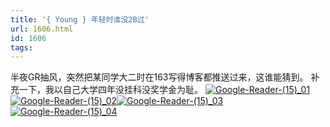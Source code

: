```yaml
---
title: '{ Young } 年轻时谁没2B过'
url: 1606.html
id: 1606
tags:
---
```


半夜GR抽风，突然把某同学大二时在163写得博客都推送过来，这谁能猜到。 补充一下，我以自己大学四年没挂科没奖学金为耻。 [![Google-Reader-(15)_01](http://caib.me/wp-content/uploads/2011/11/Google-Reader-15_011.jpg "Google-Reader-(15)_01")](http://caib.me/young)[![Google-Reader-(15)_02](http://caib.me/wp-content/uploads/2011/11/Google-Reader-15_021.jpg "Google-Reader-(15)_02")](http://caib.me/young)[![Google-Reader-(15)_03](http://caib.me/wp-content/uploads/2011/11/Google-Reader-15_031.jpg "Google-Reader-(15)_03")](http://caib.me/young)[![Google-Reader-(15)_04](http://caib.me/wp-content/uploads/2011/11/Google-Reader-15_041.jpg "Google-Reader-(15)_04")](http://caib.me/young)